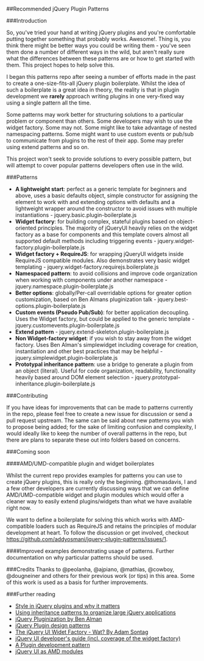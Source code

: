 ##Recommended jQuery Plugin Patterns

###Introduction

So, you've tried your hand at writing jQuery plugins and you're comfortable putting together something that probably works. Awesome!. Thing is, you think there might be better ways you could be writing them - you've seen them done a number of different ways in the wild, but aren't really sure what the differences between these patterns are or how to get started with them. This project hopes to help solve this.

I began this patterns repo after seeing a number of efforts made in the past to create a one-size-fits-all jQuery plugin boilerplate. Whilst the idea of such a boilerplate is a great idea in theory, the reality is that in plugin development we <b>rarely</b> approach writing plugins in one very-fixed way using a single pattern all the time. 

Some patterns may work better for structuring solutions to a particular problem or component than others. Some developers may wish to use the widget factory. Some may not. Some might like to take advantage of nested namespacing patterns.  Some might want to use custom events or pub/sub to communicate from plugins to the rest of their app. Some may prefer using extend patterns and so on.

This project won't seek to provide solutions to every possible pattern, but will attempt to cover popular patterns developers often use in the wild.

###Patterns 

<ul>
<li><strong>A lightweight start</strong>: perfect as a generic template for beginners and above, uses a basic defaults object, simple constructor for assigning the element to work with and extending options with defaults and a lightweight wrapper around the constructor to avoid issues with multiple instantiations - jquery.basic.plugin-boilerplate.js</li>
<li><strong>Widget factory</strong>: for building complex, stateful plugins based on object-oriented principles. The majority of jQueryUI heavily relies on the widget factory as a base for components and this template covers almost all supported default methods including triggering events - jquery.widget-factory.plugin-boilerplate.js</li>
<li><strong>Widget factory + RequireJS</strong>: for wrapping jQueryUI widgets inside RequireJS compatible modules. Also demonstrates very basic widget templating - jquery.widget-factory.requirejs.boilerplate.js</li>
<li><strong>Namespaced pattern</strong>: to avoid collisions and improve code organization when working with components under another namespace - jquery.namespace.plugin-boilerplate.js</li>
<li><strong>Better options</strong>: globally/Per-call overridable options for greater option customization, based on Ben Almans pluginization talk - jquery.best-options.plugin-boilerplate.js</li>
<li><strong>Custom events (Pseudo Pub/Sub)</strong>: for better application decoupling. Uses the Widget factory, but could be applied to the generic template - jquery.customevents.plugin-boilerplate.js</li>
<li><strong>Extend pattern</strong> - jquery.extend-skeleton.plugin-boilerplate.js</li>
<li><strong>Non Widget-factory widget</strong>: if you wish to stay away from the widget factory. Uses Ben Alman's simplewidget including coverage for creation, instantiation and other best practices that may be helpful  - jquery.simplewidget.plugin-boilerplate.js</li>
<li><strong>Prototypal inheritance pattern</strong>: use a bridge to generate a plugin from an object (literal). Useful for code organization, readability, functionality heavily based around DOM element selection - jquery.prototypal-inheritance.plugin-boilerplate.js</li>
</ul>


###Contributing

If you have ideas for improvements that can be made to patterns currently in the repo, please feel free to create a new issue for discussion or send a pull request upstream. The same can be said about new patterns you wish to propose being added; for the sake of limiting confusion and complexity, I would ideally like to keep the number of overall patterns in the repo, but there are plans to separate these out into folders based on concerns. 

###Coming soon

####AMD/UMD-compatible plugin and widget boilerplates

Whilst the current repo provides examples for patterns you can use to create jQuery plugins, this is really only the beginning. @thomasdavis, I and a few other developers are currently discussing ways that we can define AMD/UMD-compatible widget and plugin modules which would offer a cleaner way to easily extend plugins/widgets than what we have available right now. 

We want to define a boilerplate for solving this which works with AMD-compatible loaders such as RequireJS and retains the principles of modular development at heart. To follow the discussion or get involved, checkout https://github.com/addyosmani/jquery-plugin-patterns/issues/1.

####Improved examples demonstrating usage of patterns. Further documentation on why particular patterns should be used.

###Credits
Thanks to @peolanha, @ajpiano, @mathias, @cowboy, @dougneiner and others for their previous work (or tips) in this area. Some of this work is used as a basis for further improvements.

###Further reading

<ul>
<li><a href="http://msdn.microsoft.com/en-us/scriptjunkie/ff696759">Style in jQuery plugins and why it matters</a></li>
<li><a href="http://alexsexton.com/?p=51">Using inheritance patterns to organize large jQuery applications</a></li>
<li><a href="http://benalman.com/talks/jquery-pluginization.html">jQuery Pluginization by Ben Alman</a></li>
<li><a href="http://fuelyourcoding.com/jquery-plugin-design-patterns-part-i/">jQuery Plugin design patterns</a></li>
<li><a href="http://ajpiano.com/widgetfactory/#slide1">The jQuery UI Widet Factory - Wat? By Adam Sontag</a></li>
<li><a href="http://docs.jquery.com/UI_Developer_Guide">jQuery UI developer's guide (incl. coverage of the widget factory)</a></li>
<li><a href="http://www.learningjquery.com/2007/10/a-plugin-development-pattern">A Plugin development pattern</a></li>
<li><a href="http://tagneto.blogspot.com/2011/01/jquery-ui-as-amd-modules-for-use-in.html">jQuery UI as AMD modules</a></li>
</ul>


